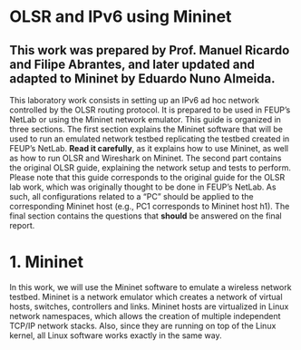 # OLSR and IPv6 using Mininet
This  work  was  prepared  by  Prof.  Manuel  Ricardo  and  Filipe  Abrantes,  and  later  updated  and 
adapted to Mininet by Eduardo Nuno Almeida. 
---

This laboratory work consists in setting up an IPv6 ad hoc network controlled by the OLSR routing protocol. It is prepared to be  used in FEUP’s NetLab or using the Mininet network emulator. This guide is organized in three sections. The first section explains the Mininet software  that will be used to run an emulated network testbed replicating the testbed created in FEUP’s NetLab. __Read it carefully__, as it explains how to use Mininet, as well as how to run OLSR and Wireshark on Mininet. The  second  part  contains  the  original  OLSR  guide,  explaining  the  network  setup  and  tests  to perform. Please note that this guide corresponds to the original guide for the  OLSR lab  work, which was originally thought to be done in FEUP’s NetLab. As such, all configurations related to a “PC” should be applied to the corresponding Mininet host (e.g., PC1 corresponds to Mininet host h1). The final section contains the questions that **should** be answered on the final report. 

# 1. Mininet
In this work, we will use the Mininet software to emulate a wireless network testbed. Mininet is a  network emulator  which  creates  a  network  of  virtual  hosts,  switches,  controllers  and  links. Mininet hosts are virtualized in Linux network namespaces, which allows the creation of multiple independent TCP/IP network stacks. Also, since they are running on top of the Linux kernel, all Linux software works exactly in the same way. 


